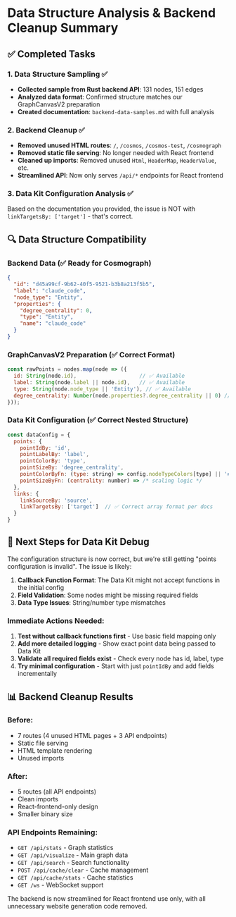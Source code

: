 # Data Structure Analysis & Backend Cleanup Summary

## ✅ Completed Tasks

### 1. Data Structure Sampling ✅
- **Collected sample from Rust backend API**: 131 nodes, 151 edges
- **Analyzed data format**: Confirmed structure matches our GraphCanvasV2 preparation
- **Created documentation**: `backend-data-samples.md` with full analysis

### 2. Backend Cleanup ✅
- **Removed unused HTML routes**: `/`, `/cosmos`, `/cosmos-test`, `/cosmograph`
- **Removed static file serving**: No longer needed with React frontend
- **Cleaned up imports**: Removed unused `Html`, `HeaderMap`, `HeaderValue`, etc.
- **Streamlined API**: Now only serves `/api/*` endpoints for React frontend

### 3. Data Kit Configuration Analysis ✅
Based on the documentation you provided, the issue is NOT with `linkTargetsBy: ['target']` - that's correct.

## 🔍 Data Structure Compatibility

### Backend Data (✅ Ready for Cosmograph)
```json
{
  "id": "d45a99cf-9b62-40f5-9521-b3b8a213f5b5",
  "label": "claude_code", 
  "node_type": "Entity",
  "properties": {
    "degree_centrality": 0,
    "type": "Entity",
    "name": "claude_code"
  }
}
```

### GraphCanvasV2 Preparation (✅ Correct Format)
```javascript
const rawPoints = nodes.map(node => ({
  id: String(node.id),                    // ✅ Available
  label: String(node.label || node.id),   // ✅ Available  
  type: String(node.node_type || 'Entity'), // ✅ Available
  degree_centrality: Number(node.properties?.degree_centrality || 0) // ✅ Available
}));
```

### Data Kit Configuration (✅ Correct Nested Structure)
```javascript
const dataConfig = {
  points: {
    pointIdBy: 'id',
    pointLabelBy: 'label',
    pointColorBy: 'type',
    pointSizeBy: 'degree_centrality',
    pointColorByFn: (type: string) => config.nodeTypeColors[type] || '#4ECDC4',
    pointSizeByFn: (centrality: number) => /* scaling logic */
  },
  links: {
    linkSourceBy: 'source',
    linkTargetsBy: ['target']  // ✅ Correct array format per docs
  }
}
```

## 🚨 Next Steps for Data Kit Debug

The configuration structure is now correct, but we're still getting "points configuration is invalid". The issue is likely:

1. **Callback Function Format**: The Data Kit might not accept functions in the initial config
2. **Field Validation**: Some nodes might be missing required fields
3. **Data Type Issues**: String/number type mismatches

### Immediate Actions Needed:
1. **Test without callback functions first** - Use basic field mapping only
2. **Add more detailed logging** - Show exact point data being passed to Data Kit
3. **Validate all required fields exist** - Check every node has id, label, type
4. **Try minimal configuration** - Start with just `pointIdBy` and add fields incrementally

## 📊 Backend Cleanup Results

### Before:
- 7 routes (4 unused HTML pages + 3 API endpoints)
- Static file serving
- HTML template rendering
- Unused imports

### After:
- 5 routes (all API endpoints)
- Clean imports
- React-frontend-only design
- Smaller binary size

### API Endpoints Remaining:
- `GET /api/stats` - Graph statistics
- `GET /api/visualize` - Main graph data
- `GET /api/search` - Search functionality  
- `POST /api/cache/clear` - Cache management
- `GET /api/cache/stats` - Cache statistics
- `GET /ws` - WebSocket support

The backend is now streamlined for React frontend use only, with all unnecessary website generation code removed.